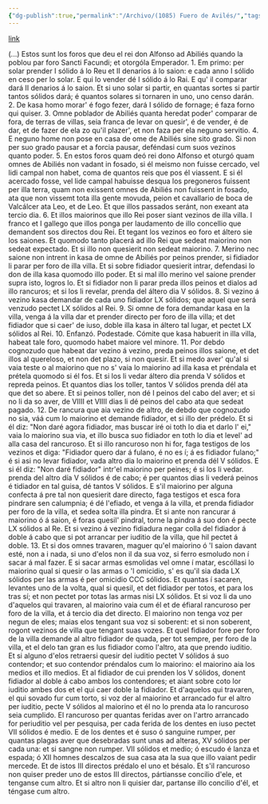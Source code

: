 ```yaml
---
{"dg-publish":true,"permalink":"/Archivo/(1085) Fuero de Avilés/","tags":["#Siglo_9","central","a1085","escrito","Avilés","medieval","documento"]}
---
```


[link](https://www.google.com/books/edition/El_Fuero_de_Avil%C3%A9s/I0PXcN2uFG4C?hl=en&gbpv=1&dq=Fuero+de+Avil%C3%A9s&pg=PA114&printsec=frontcover)

(...)
Estos sunt los foros que deu el rei don Alfonso ad Abiliés quando la poblou par foro Sancti Facundi; et otorgóla Emperador.
1.
Em primo: per solar prender I sólido á lo Reu et II denarios á lo saion: e cada anno I sólido en ceso per lo solar. E qui lo vender dé I sólido á lo Rai. E qu' il comparar dará II denarios á lo saion. Et si uno solar si partir, en quantas sortes si partir tantos sólidos dará; é quantos solares si tornaren in uno, uno censo darán.
2.
De kasa homo morar' é fogo fezer, dará I sólido de fornage; é faza forno qui quiser.
3.
Omne poblador de Abiliés quanta heredat poder' comparar de fora, de terras de villas, seia franca de levar on quesir', é de vender, é de dar, et de fazer de ela zo qu'il plazer', et non faza per ela neguno servitio.
4.
E neguno home non pose en casa de ome de Abiliés sine sito grado. Si non per suo grado pausar et a forcia pausar, deféndasi cum suos vezinos quanto poder.
5.
En estos foros quam deó rei dono Alfonso et oturgó quam omnes de Abiliés non vadant in fosado, si él meismo non fuisse cercado, vel lidi campal non habet, coma de quantos reis que pos él viassent. E si él acercado fosse, vel lide campal habuisse desqua los pregoneros fuissent per illa terra, quam non exissent omnes de Abiliés non fuissent in fosado, ata que non vissemt tota illa gente movuda, peion et cavallario de boca de Valcálcer ata Leo, et de Leo. Et que illos passados seránt, non exeant ata tercio dia.
6.
Et illos maiorinos que illo Rei poser siant vezinos de illa villa. I franco et I gallego que illos ponga per laudamento de illo concellio que demandent sos directos dou Rei. Et tegant los vezinos eo foro et áltero sie los saiones. Et quomodo tanto placerá ad illo Rei que sedeat maiorino non sedeat expectado. Et si illo non quesierit non sedeat maiorino.
7.
Merino nec saione non intrent in kasa de omne de Abiliés por peinos prender, si fidiador li parar per foro de illa villa. Et si sobre fidiador quesierit intrar, defendasi lo don de illa kasa quomodo illo poder. Et si mal illo merino vel saione prender supra isto, logros lo. Et si fidiador non li parar preda illos peinos et dialos ad illo rancuros; et si los li revelar, prenda del áltero dia V sólidos.
8.
Si vezino á vezino kasa demandar de cada uno fidiador LX sólidos; que aquel que será venzudo pectet LX sólidos al Rei.
9.
Si omne de fora demandar kasa en la villa, venga á la villa dar et prender directo per foro de illa villa; et det fidiador que si caer' de iuso, doble illa kasa in áltero tal lugar, et pectet LX sólidos al Rei.
10.
Enfanzó. Podestade. Cómite que kasa habuerit in illa villa, habeat tale foro, quomodo habet maiore vel minore.
11.
Por debdo cognozudo que habeat dar vezino á vezino, preda peinos illos saione, et det illos al quereloso, et non det plazo, si non quesir. Et si medo aver' qu'al si vaia teste o al maiorino que no s' vaia lo maiorino ad illa kasa et préndala et prétela quomodo si él fos. Et si los li vedar áltero dia prenda V sólidos et repreda peinos. Et quantos dias los toller, tantos V sólidos prenda dél ata que det so abere. Et si peinos toller, non dé I peinos del cabo del aver; et si no li da so aver, de VIIII et VIIII dias li dé peinos del cabo ata que sedeat pagado.
12.
De rancura que aia vezino de altro, de debdo que cognozudo no sia, váá cum lo maiorino et demande fidiador, et si illo der prédelo. Et si él diz: "Non daré agora fidiador, mas buscar iré oi toth lo dia et darlo l' ei," vaia lo maiorino sua via, et illo busca suo fidiador en toth lo dia et level' ad alla casa del rancuroso. Et si illo rancuroso non hi for, faga testigos de los vezinos et diga: "Fidiador quero dar á fulano, é no es í; á es fidiador fulano;" é si asi no levar fidiador, vada altro dia lo maiorino et prenda dél V sólidos. E si él diz: "Non daré fidiador" intr'el maiorino per peines; é si los li vedar. prenda del altro día V sólidos é de cabo; é per quantos dias li vederá peinos é tidiador en tal guisa, dé tantos V sólidos. E s'il maiorino per alguna confecta á pre tal non quesierit dare directo, faga testigos et esca fora pindrare sen calumpnia; é dé l'efiado, et venga á la villa, et prenda fidiador per foro de la villa, et sedea solta illa pindra. Et si ante non rancurar á maiorino ó á saion, é foras quesil' pindral, torne la pindra á suo don é pecte LX sólidos al Re. Et si vezino á vezino fidiadura negar colla del fidiador á doble á cabo que si pot arrancar per iuditio de la villa, que hil pectet á doble.
13.
Et si dos omnes travaren, maguer qu'el maiorino ó 'l saion davant esté, non a i nada, si uno d'elos non il da sua voz, si ferro esmoludo non í sacar á mal fazer. E si sacar armas esmolidas vel omne í matar, escóllasi lo maiorino qual si quesir o las armas o 'l omicidio, s' es qu'il sia dada LX sólidos per las armas é per omicidio CCC sólidos. Et quantas í sacaren, levantes uno de la volta, qual si quesil, et det fidiador per totos, et para los tras sí; et non pectet por totas las armas nisi LX sólidos. Et si voz li da uno d'aquelos qui travaren, al maiorino vaia cum él et de éfiaral rancuroso per foro de la villa, et á tercio dia det directo. El maiorino non tenga voz per negun de eles; maias elos tengant sua voz si soberent: et si non soberent, rogont vezinos de villa que tengant suas vozes. Et quel fidiador fore per foro de la villa demande al altro fidiador de quada, per tot sempre, per foro de la villa, et el delo tan gran es lus fidiador como l'altro, ata que prendo iuditio. Et si alguno d'elos retraersi quesir del iuditio pectet V sólidos á suo contendor; et suo contendor préndalos cum lo maiorino: el maiorino aia los medios et illo medios. Et al fidiador de cui prenden los V sólidos, donent fidiador al doble á cabo ambos los contendores; et aiant sobre coto lor iuditio ambes dos et el qui caer doble la fidiador. Et d'aquelos qui travaren, el qui sovado fur cum torto, si voz der al maiorino et arrancado fur el altro per iuditio, pecte V sólidos al maiorino et él no lo prenda ata lo rancuroso seia cumplido. El rancuroso per quantas feridas aver on l'artro arrancado for periuditio vel per pesquisa, per cada ferida de los dentes en iuso pectet VII sólidos é medio. E de los dentes et é suso ó sanguine rumper, per quantas plagas aver que desebradas sunt unas ad alteras, XV sólidos per cada una: et si sangne non rumper. VII sólidos et medio; ó escudo é lanza et espada; ó XII homnes descalzos de sua casa ata la sua que illo vaiant pedir mercede. Et de istos III directos prédalo el uno et bésalo. Et s'il rancuroso non quiser preder uno de estos III directos, pártiansse concilio d'ele, et tenganse cum altro. Et si altro non li quisier dar, partanse illo concilio d'él, et téngase cum altro.